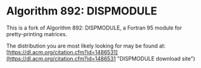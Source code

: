# Algorithm 892: DISPMODULE

This is a fork of Algorithm 892: DISPMODULE, a Fortran 95 module for pretty-printing matrices.

The distribution you are most likely looking for may be found at:
  [https://dl.acm.org/citation.cfm?id=1486531](https://dl.acm.org/citation.cfm?id=1486531 "DISPMODULE download site")
